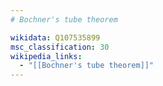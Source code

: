 ```yaml
---
# Bochner's tube theorem

wikidata: Q107535899
msc_classification: 30
wikipedia_links:
  - "[[Bochner's tube theorem]]"
---
```

